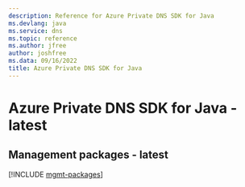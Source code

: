 ```yaml
---
description: Reference for Azure Private DNS SDK for Java
ms.devlang: java
ms.service: dns
ms.topic: reference
ms.author: jfree
author: joshfree
ms.data: 09/16/2022
title: Azure Private DNS SDK for Java
---
```

# Azure Private DNS SDK for Java - latest

## Management packages - latest
[!INCLUDE [mgmt-packages](private-dns-mgmt-index.md)]